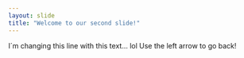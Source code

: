 ```yaml
---
layout: slide
title: "Welcome to our second slide!"
---
```

I´m changing this line with this text... lol
Use the left arrow to go back!
